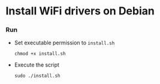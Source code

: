 # Install WiFi drivers on Debian

### Run
+ Set executable permission to `install.sh`
  ```
  chmod +x install.sh
  ```

+ Execute the script
  ```
  sudo ./install.sh
  ```
